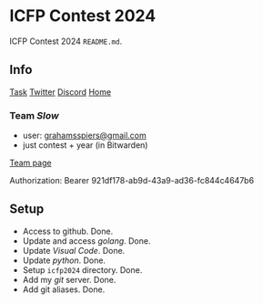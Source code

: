 # ICFP Contest 2024

ICFP Contest 2024 `README.md`.

## Info

[Task](https://icfpcontest2024.github.io/task.html)
[Twitter](https://x.com/icfpcontest2024)
[Discord](https://discord.com/channels/1118159165060292668/1118159165060292671)
[Home](https://icfpcontest2024.github.io/)

### Team *Slow*

- user: <grahamsspiers@gmail.com>
- just contest + year (in Bitwarden)

[Team page](https://icfpcontest2024.github.io/team.html)

Authorization: Bearer 921df178-ab9d-43a9-ad36-fc844c4647b6

## Setup

- Access to github.  Done.
- Update and access *golang*.  Done.
- Update *Visual Code*.  Done.
- Update *python*.  Done.
- Setup `icfp2024` directory.  Done.
- Add my *git* server.  Done.
- Add git aliases.  Done.
